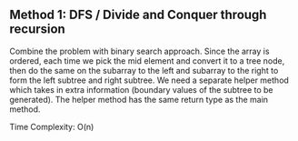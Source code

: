 ## Method 1: DFS / Divide and Conquer through recursion

Combine the problem with binary search approach. Since the array is ordered, each time we pick the mid element and convert it to a 
tree node, then do the same on the subarray to the left and subarray to the right to form the left subtree and right subtree. We need a separate helper method which takes in extra information (boundary values of the subtree to be generated). The helper method has the same return type as the main method.

Time Complexity: O(n)
